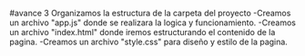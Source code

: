 #avance 3
Organizamos la estructura de la carpeta del proyecto
-Creamos un archivo "app.js" donde se realizara la logica y funcionamiento.
-Creamos un archivo "index.html" donde iremos estructurando el contenido de la pagina.
-Creamos un archivo "style.css"  para diseño y estilo de la pagina.
